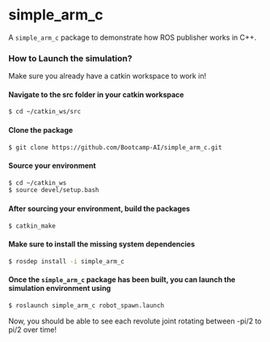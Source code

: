 
# simple_arm_c
A `simple_arm_c` package to demonstrate how ROS publisher works in C++.  

### How to Launch the simulation?
Make sure you already have a catkin workspace to work in!

#### Navigate to the src folder in your catkin workspace
```sh
$ cd ~/catkin_ws/src
```

#### Clone the package
```sh
$ git clone https://github.com/Bootcamp-AI/simple_arm_c.git
```

#### Source your environment
```sh
$ cd ~/catkin_ws
$ source devel/setup.bash
```

#### After sourcing your environment, build the packages
```sh
$ catkin_make
```

#### Make sure to install the missing system dependencies
```sh
$ rosdep install -i simple_arm_c
```

#### Once the `simple_arm_c` package has been built, you can launch the simulation environment using
```sh
$ roslaunch simple_arm_c robot_spawn.launch
```

Now, you should be able to see each revolute joint rotating between -pi/2 to pi/2 over time!
